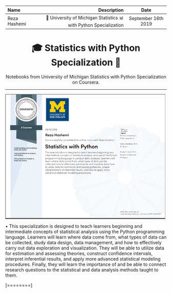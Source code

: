 | Name | Description | Date 
| :- |-------------: | :-:
|Reza Hashemi| 🏫 University of Michigan Statistics 📊 with Python Specialization    | September 16th 2019 |

<h1 align="center">🎓 Statistics with Python Specialization 🤖</h1>
<p align="center">
Notebooks from University of Michigan Statistics with Python Specialization on Coursera.
</p>

--- 

<a href="https://www.coursera.org/account/accomplishments/specialization/certificate/3SXTLW33VGEV">
    <img src="UofM_Statistics_with_Python.PNG" width="500" align="center">
</a>


• This specialization is designed to teach learners beginning and intermediate concepts of statistical analysis using the Python programming language. Learners will learn where data come from, what types of data can be collected, study data design, data management, and how to effectively carry out data exploration and visualization. They will be able to utilize data for estimation and assessing theories, construct confidence intervals, interpret inferential results, and apply more advanced statistical modeling procedures. Finally, they will learn the importance of and be able to connect research questions to the statistical and data analysis methods taught to them.

[========]

